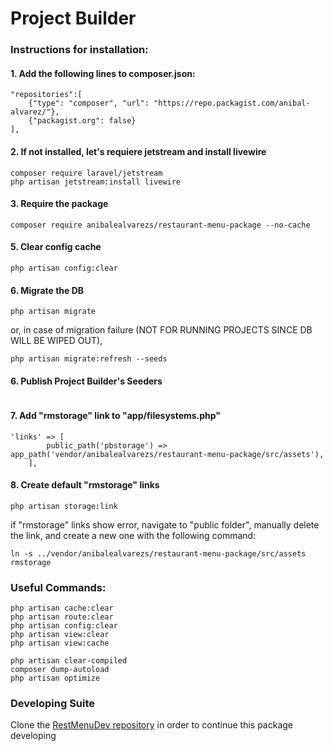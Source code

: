 # Project Builder

### Instructions for installation:

#### 1. Add the following lines to composer.json:
```
"repositories":[
    {"type": "composer", "url": "https://repo.packagist.com/anibal-alvarez/"},
    {"packagist.org": false}
],
```

#### 2. If not installed, let's requiere jetstream and install livewire
```
composer require laravel/jetstream
php artisan jetstream:install livewire
```

#### 3. Require the package
```
composer require anibalealvarezs/restaurant-menu-package --no-cache
```

#### 5. Clear config cache
```
php artisan config:clear
```

#### 6. Migrate the DB
```
php artisan migrate
```
or, in case of migration failure (NOT FOR RUNNING PROJECTS SINCE DB WILL BE WIPED OUT),
```
php artisan migrate:refresh --seeds
```

#### 6. Publish Project Builder's Seeders
```

```

#### 7. Add "rmstorage" link to "app/filesystems.php"
```
'links' => [
        public_path('pbstorage') => app_path('vendor/anibalealvarezs/restaurant-menu-package/src/assets'),
    ],
```

#### 8. Create default "rmstorage" links
```
php artisan storage:link
```
if "rmstorage" links show error, navigate to "public folder", manually delete the link, and create a new one with the following command:
```
ln -s ../vendor/anibalealvarezs/restaurant-menu-package/src/assets rmstorage
```

### Useful Commands:

```
php artisan cache:clear
php artisan route:clear
php artisan config:clear
php artisan view:clear
php artisan view:cache

php artisan clear-compiled
composer dump-autoload
php artisan optimize
```

### Developing Suite

Clone the <a href="https://github.com/anibalealvarezs/restmenu-dev">RestMenuDev repository</a> in order to continue this package developing